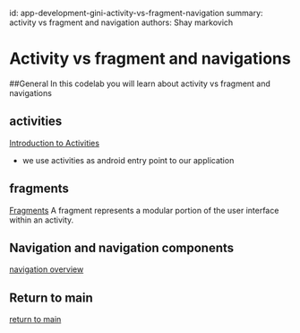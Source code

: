 id: app-development-gini-activity-vs-fragment-navigation
summary: activity vs fragment and navigation
authors: Shay markovich

# Activity vs fragment and navigations
<!-- ------------------------ -->
##General
In this codelab you will learn about activity vs fragment and navigations

<!-- ------------------------ -->
## activities
[Introduction to Activities](https://developer.android.com/guide/components/activities/intro-activities)
- we use activities as android entry point to our application

## fragments
[Fragments](https://developer.android.com/guide/fragments)
A fragment represents a modular portion of the user interface within an activity.

<!-- ------------------------ -->
## Navigation and navigation components
[navigation overview](https://developer.android.com/guide/navigation)

<!-- ------------------------ -->
## Return to main
[return to main](../)